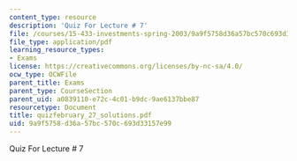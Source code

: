 ```yaml
---
content_type: resource
description: 'Quiz For Lecture # 7'
file: /courses/15-433-investments-spring-2003/9a9f5758d36a57bc570c693d33157e99_quizfebruary_27_solutions.pdf
file_type: application/pdf
learning_resource_types:
- Exams
license: https://creativecommons.org/licenses/by-nc-sa/4.0/
ocw_type: OCWFile
parent_title: Exams
parent_type: CourseSection
parent_uid: a0839110-e72c-4c01-b9dc-9ae6137bbe87
resourcetype: Document
title: quizfebruary_27_solutions.pdf
uid: 9a9f5758-d36a-57bc-570c-693d33157e99
---
```

Quiz For Lecture # 7